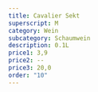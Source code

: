 ```yaml
---
title: Cavalier Sekt
superscript: M
category: Wein
subcategory: Schaumwein
description: 0.1L
price1: 3,9
price2: --
price3: 20,0
order: "10"
---
```

